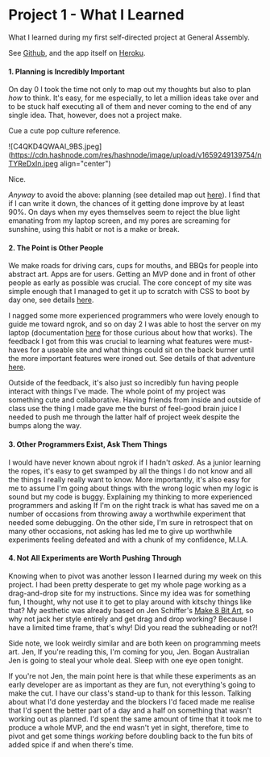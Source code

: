 # Project 1 - What I Learned

What I learned during my first self-directed project at General Assembly. 

See [Github](https://github.com/Yasmin-A95/Project_1), and the app itself on [Heroku](https://deadwords1.herokuapp.com/).

#### 1. Planning is Incredibly Important

On day 0 I took the time not only to map out my thoughts but also to plan *how* to think. It's easy, for me especially, to let a million ideas take over and to be stuck half executing all of them and never coming to the end of any single idea. That, however, does not a project make. 

Cue a cute pop culture reference. 

![C4QKD4QWAAI_9BS.jpeg](https://cdn.hashnode.com/res/hashnode/image/upload/v1659249139754/nTYReDxIn.jpeg align="center")

Nice. 

*Anyway* to avoid the above: planning (see detailed map out [here](https://yasmina95.hashnode.dev/project-1-day-0)). I find that if I can write it down, the chances of it getting done improve by at least 90%. On days when my eyes themselves seem to reject the blue light emanating from my laptop screen, and my pores are screaming for sunshine, using this habit or not is a make or break.

#### 2. The Point is Other People 

We make roads for driving cars, cups for mouths, and BBQs for people into abstract art. Apps are for users. Getting an MVP done and in front of other people as early as possible was crucial. The core concept of my site was simple enough that I managed to get it up to scratch with CSS to boot by day one, see details [here](https://yasmina95.hashnode.dev/project-1-day-1-mvp-v1). 

I nagged some more experienced programmers who were lovely enough to guide me toward ngrok, and so on day 2 I was able to host the server on my laptop (documentation [here](https://www.pubnub.com/learn/glossary/what-is-ngrok/#:~:text=ngrok%20is%20a%20cross%2Dplatform,the%20local%20machine%20is%20needed.) for those curious about how that works). The feedback I got from this was crucial to learning what features were must-haves for a useable site and what things could sit on the back burner until the more important features were ironed out. See details of that adventure [here](https://yasmina95.hashnode.dev/project-1-day-2-mvp-launch).

Outside of the feedback, it's also just so incredibly fun having people interact with things I've made. The whole point of my project was something cute and collaborative. Having friends from inside and outside of class use the thing I made gave me the burst of feel-good brain juice I needed to push me through the latter half of project week despite the bumps along the way. 

#### 3. Other Programmers Exist, Ask Them Things

I would have never known about ngrok if I hadn't *asked*. As a junior learning the ropes, it's easy to get swamped by all the things I do not know and all the things I really really want to know. More importantly, it's also easy for me to assume I'm going about things with the wrong logic when my logic is sound but my code is buggy. Explaining my thinking to more experienced programmers and asking If I'm on the right track is what has saved me on a number of occasions from throwing away a worthwhile experiment that needed some debugging. On the other side, I'm sure in retrospect that on many other occasions, not asking has led me to give up worthwhile experiments feeling defeated and with a chunk of my confidence, M.I.A. 

#### 4. Not All Experiments are Worth Pushing Through

Knowing when to pivot was another lesson I learned during my week on this project. I had been pretty desperate to get my whole page working as a drag-and-drop site for my instructions. Since my idea was for something fun, I thought, why not use it to get to play around with kitschy things like that? My aesthetic was already based on Jen Schiffer's [Make 8 Bit Art](https://make8bitart.com/), so why not jack her style entirely and get drag and drop working? Because I have a limited time frame, that's why! Did you read the subheading or not?!

Side note, we look weirdly similar and are both keen on programming meets art. Jen, If you're reading this, I'm coming for you, Jen. Bogan Australian Jen is going to steal your whole deal. Sleep with one eye open tonight. 

If you're not Jen, the main point here is that while these experiments as an early developer are as important as they are fun, not everything's going to make the cut. I have our class's stand-up to thank for this lesson. Talking about what I'd done yesterday and the blockers I'd faced made me realise that I'd spent the better part of a day and a half on something that wasn't working out as planned. I'd spent the same amount of time that it took me to produce a whole MVP, and the end wasn't yet in sight, therefore, time to pivot and get some things *working* before doubling back to the fun bits of added spice if and when there's time. 



